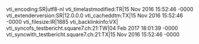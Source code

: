 vti_encoding:SR|utf8-nl
vti_timelastmodified:TR|15 Nov 2016 15:52:46 -0000
vti_extenderversion:SR|12.0.0.0
vti_cacheddtm:TX|15 Nov 2016 15:52:46 -0000
vti_filesize:IR|1885
vti_backlinkinfo:VX|
vti_syncofs_testbericht.square7.ch\:21:TW|04 Feb 2017 18:01:39 -0000
vti_syncwith_testbericht.square7.ch\:21:TX|15 Nov 2016 15:52:46 -0000
